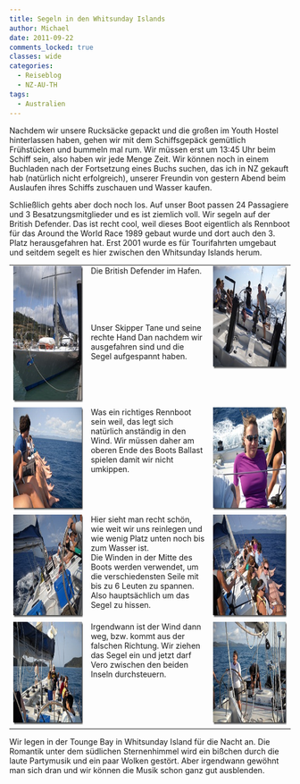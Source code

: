 ```yaml
---
title: Segeln in den Whitsunday Islands
author: Michael
date: 2011-09-22
comments_locked: true
classes: wide
categories:
  - Reiseblog
  - NZ-AU-TH
tags:
  - Australien
---
```


<p>Nachdem wir unsere Rucksäcke gepackt und die großen im Youth Hostel hinterlassen haben, gehen wir mit dem Schiffsgepäck gemütlich Frühstücken und bummeln mal rum. Wir müssen erst um 13:45 Uhr beim Schiff sein, also haben wir jede Menge Zeit. Wir können noch in einem Buchladen nach der Fortsetzung eines Buchs suchen, das ich in NZ gekauft hab (natürlich nicht erfolgreich), unserer Freundin von gestern Abend beim Auslaufen ihres Schiffs zuschauen und Wasser kaufen.</p>  <p>Schließlich gehts aber doch noch los. Auf unser Boot passen 24 Passagiere und 3 Besatzungsmitglieder und es ist ziemlich voll. Wir segeln auf der British Defender. Das ist recht cool, weil dieses Boot eigentlich als Rennboot für das Around the World Race 1989 gebaut wurde und dort auch den 3. Platz herausgefahren hat. Erst 2001 wurde es für Tourifahrten umgebaut und seitdem segelt es hier zwischen den Whitsunday Islands herum.</p>  <table border="0" cellspacing="0" cellpadding="2" width="676"><tbody>     <tr>       <td valign="top" width="200"><a href="/assets/images/2011/09/DSCN3048.jpg"><img src="/assets/images/2011/09/DSCN3048_thumb.jpg" width="184" height="244" alt="DSCN3048" border="0" /></a></td>        <td valign="top" width="262">Die British Defender im Hafen.          <br />          <br />          <br />          <br />          <br />          <br />Unser Skipper Tane und seine rechte Hand Dan nachdem wir ausgefahren sind und die Segel aufgespannt haben.</td>        <td valign="top" width="212"><a href="/assets/images/2011/09/DSCN3075.jpg"><img src="/assets/images/2011/09/DSCN3075_thumb.jpg" width="244" height="184" alt="DSCN3075" border="0" /></a></td>     </tr>      <tr>       <td valign="top" width="200"><a href="/assets/images/2011/09/DSCN3079.jpg"><img src="/assets/images/2011/09/DSCN3079_thumb.jpg" width="244" height="184" alt="DSCN3079" border="0" /></a></td>        <td valign="top" width="262">Was ein richtiges Rennboot sein weil, das legt sich natürlich anständig in den Wind. Wir müssen daher am oberen Ende des Boots Ballast spielen damit wir nicht umkippen.</td>        <td valign="top" width="212"><a href="/assets/images/2011/09/DSCN3082.jpg"><img src="/assets/images/2011/09/DSCN3082_thumb.jpg" width="244" height="184" alt="DSCN3082" border="0" /></a></td>     </tr>      <tr>       <td valign="top" width="200"><a href="/assets/images/2011/09/DSCN3092.jpg"><img src="/assets/images/2011/09/DSCN3092_thumb.jpg" width="244" height="184" alt="DSCN3092" border="0" /></a></td>        <td valign="top" width="262">Hier sieht man recht schön, wie weit wir uns reinlegen und wie wenig Platz unten noch bis zum Wasser ist.          <br />Die Winden in der Mitte des Boots werden verwendet, um die verschiedensten Seile mit bis zu 6 Leuten zu spannen. Also hauptsächlich um das Segel zu hissen.</td>        <td valign="top" width="212"><a href="/assets/images/2011/09/DSCN3093.jpg"><img src="/assets/images/2011/09/DSCN3093_thumb.jpg" width="244" height="184" alt="DSCN3093" border="0" /></a></td>     </tr>      <tr>       <td valign="top" width="200"><a href="/assets/images/2011/09/DSCN3100.jpg"><img src="/assets/images/2011/09/DSCN3100_thumb.jpg" width="244" height="184" alt="DSCN3100" border="0" /></a></td>        <td valign="top" width="262">Irgendwann ist der Wind dann weg, bzw. kommt aus der falschen Richtung. Wir ziehen das Segel ein und jetzt darf Vero zwischen den beiden Inseln durchsteuern.</td>        <td valign="top" width="212"><a href="/assets/images/2011/09/DSCN3101.jpg"><img src="/assets/images/2011/09/DSCN3101_thumb.jpg" width="244" height="184" alt="DSCN3101" border="0" /></a></td>     </tr>   </tbody></table>  <p>Wir legen in der Tounge Bay in Whitsunday Island für die Nacht an. Die Romantik unter dem südlichen Sternenhimmel wird ein bißchen durch die laute Partymusik und ein paar Wolken gestört. Aber irgendwann gewöhnt man sich dran und wir können die Musik schon ganz gut ausblenden.</p>

